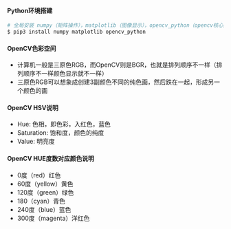 #### Python环境搭建
```bash
# 全局安装 numpy（矩阵操作），matplotlib（图像显示），opencv_python（opencv核心库）
$ pip3 install numpy matplotlib opencv_python
```

#### OpenCV色彩空间
 - 计算机一般是三原色RGB，而OpenCV则是BGR，也就是排列顺序不一样（排列顺序不一样颜色显示就不一样）
 - 三原色RGB可以想象成创建3副颜色不同的纯色画，然后跌在一起，形成另一个颜色的画


#### OpenCV HSV说明
 - Hue: 色相，即色彩，入红色，蓝色
 - Saturation: 饱和度，颜色的纯度
 - Value: 明亮度

#### OpenCV HUE度数对应颜色说明
 - 0度（red）红色
 - 60度（yellow）黄色
 - 120度（green）绿色
 - 180（cyan）青色
 - 240度（blue）蓝色
 - 300度（magenta）洋红色
